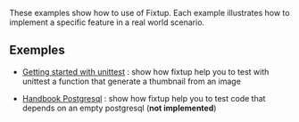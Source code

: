 These examples show how to use of Fixtup. Each example
illustrates how to implement a specific feature in a real world scenario.

## Exemples

* [Getting started with unittest](unittest) : show how fixtup help you to test with unittest a function that generate a thumbnail from an image

* [Handbook Postgresql](postgresql) : show how fixtup help you to test code that depends on an empty postgresql (**not implemented**)
